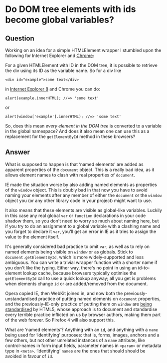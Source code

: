 
# Do DOM tree elements with ids become global variables?

## Question
        
Working on an idea for a simple HTMLElement wrapper I stumbled upon the following for Internet Explorer and [Chrome](http://en.wikipedia.org/wiki/Google_Chrome):

For a given HTMLElement with ID in the DOM tree, it is possible to retrieve the div using its ID as the variable name. So for a div like

    <div id="example">some text</div>
    

in [Internet Explorer 8](http://en.wikipedia.org/wiki/Internet_Explorer_8) and Chrome you can do:

    alert(example.innerHTML); //=> 'some text'
    

or

    alert(window['example'].innerHTML); //=> 'some text'
    

So, does this mean _every element in the DOM tree_ is converted to a variable in the global namespace? And does it also mean one can use this as a replacement for the `getElementById` method in these browsers?

## Answer
        
What is supposed to happen is that ‘named elements’ are added as apparent properties of the `document` object. This is a really bad idea, as it allows element names to clash with real properties of `document`.

IE made the situation worse by also adding named elements as properties of the `window` object. This is doubly bad in that now you have to avoid naming your elements after any member of either the `document` or the `window` object you (or any other library code in your project) might want to use.

It also means that these elements are visible as global-like variables. Luckily in this case any real global `var` or `function` declarations in your code shadow them, so you don't need to worry so much about naming here, but if you try to do an assignment to a global variable with a clashing name and you forget to declare it `var`, you'll get an error in IE as it tries to assign the value to the element itself.

It's generally considered bad practice to omit `var`, as well as to rely on named elements being visible on `window` or as globals. Stick to `document.getElementById`, which is more widely-supported and less ambiguous. You can write a trivial wrapper function with a shorter name if you don't like the typing. Either way, there's no point in using an id-to-element lookup cache, because browsers typically optimise the `getElementById` call to use a quick lookup anyway; all you get is problems when elements change `id` or are added/removed from the document.

Opera copied IE, then WebKit joined in, and now both the previously-unstandardised practice of putting named elements on `document` properties, and the previously-IE-only practice of putting them on `window` are [being](https://www.w3.org/TR/html5/dom.html#dom-tree-accessors) [standardised](https://www.w3.org/TR/html5/browsers.html#named-access-on-the-window-object) by HTML5, whose approach is to document and standardise every terrible practice inflicted on us by browser authors, making them part of the web forever. So Firefox 4 will also support this.

What are ‘named elements’? Anything with an `id`, and anything with a `name` being used for ‘identifying’ purposes: that is, forms, images, anchors and a few others, but not other unrelated instances of a `name` attribute, like control-names in form input fields, parameter names in `<param>` or metadata type in `<meta>`. ‘Identifying’ `name`s are the ones that should should be avoided in favour of `id`.
